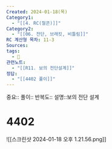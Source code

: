 ```yaml
---
Created: 2024-01-18(목)
Category1:
  - "[[4. RC(철콘)]]"
Category2:
  - "[[06. 전단, 브래킷, 비틀림]]"
RC 계산형 목차: 11-3
Sources: 
tags:
  - 🧮
관련노트:
  - "[[R11. 보의 전단설계]]"
정답:
  - "[[4402 풀이]]"
---
```

중요::
풀이::
반복도::
설명::보의 전단 설계


#  4402

![[스크린샷 2024-01-18 오후 1.21.56.png]]